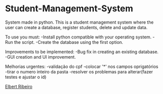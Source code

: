 # Student-Management-System
System made in python.
This is a student management system where the user can create a database, register students, delete and update data.

To use you must:
 -Install python compatible with your operating system.
 -Run the script.
 -Create the database using the first option.

Improvements to be implemented:
 -Bug fix in creating an existing database.
 -GUI creation and UI improvement.

 Melhorias urgentes:
  -validação do cpf
  -colocar '*' nos campos oprigatórios
  -tirar o numero inteiro da pasta
  -resolver os problemas para alterar(fazer testes e ajustar o id)
  
<!DOCTYPE html>
<html>
<script type="text/javascript" src="https://platform.linkedin.com/badges/js/profile.js" async defer></script>
<div class="LI-profile-badge" data-version="v1" data-size="medium" data-locale="pt_BR" data-type="vertical"
    data-theme="dark" data-vanity="elbert-ribeiro">
    <a class="LI-simple-link" href='https://br.linkedin.com/in/elbert-ribeiro?trk=profile-badge'>Elbert Ribeiro</a>
</div>
</html>
